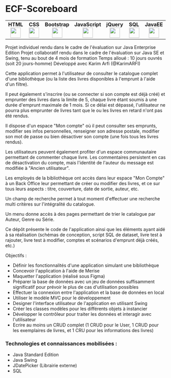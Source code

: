 # ECF-Scoreboard
<table>
    <tbody>
        <tr valign="top">
            <td width="80px" align="center">
            <span><strong>HTML</strong></span><br>
            <img height="32px" src="https://cdn.jsdelivr.net/gh/devicons/devicon/icons/html5/html5-original.svg">
            </td>
            <td width="80px" align="center">
            <span><strong>CSS</strong></span><br>
            <img height="32px" src="https://cdn.jsdelivr.net/gh/devicons/devicon/icons/css3/css3-original.svg">
            </td>
            <td width="80px" align="center">
            <span><strong>Bootstrap</strong></span><br>
            <img height="32px" src="https://cdn.jsdelivr.net/gh/devicons/devicon/icons/bootstrap/bootstrap-original.svg">
            </td>
            <td width="80px" align="center">
            <span><strong>JavaScript</strong></span><br>
            <img height="32px" src="https://cdn.jsdelivr.net/gh/devicons/devicon/icons/javascript/javascript-original.svg">
            </td>
            <td width="80px" align="center">
            <span><strong>jQuery</strong></span><br>
            <img height="32px" src="https://cdn.jsdelivr.net/gh/devicons/devicon/icons/jquery/jquery-original.svg">
            </td>
            <td width="80px" align="center">
            <span><strong>SQL</strong></span><br>
            <img height="32px" src="https://cdn-icons-png.flaticon.com/512/337/337953.png">
            </td>
            <td width="80px" align="center">
            <span><strong>JavaEE</strong></span><br>
            <img height="32px" src="https://ocs-consulting.nl/wp-content/uploads/2018/03/java-ee-logo.png">
            </td>
        </tr>
    </tbody>
</table>

Projet individuel rendu dans le cadre de l'évaluation sur Java Enterprise Edition
Projet collaboratif rendu dans le cadre de l'évaluation sur Java SE et Swing, tenu au bout de 4 mois de formation
Temps alloué : 10 jours ouvrés (soit 20 jours-homme)
Développé avec Karim Arfi (@KarimARFI)

Cette application permet à l'utilisateur de consulter le catalogue complet d'une bibliothèque (ou la liste des livres disponibles à l'emprunt à l'aide d'un filtre).

Il peut également s'inscrire (ou se connecter si son compte est déjà créé) et emprunter des livres dans la limite de 5, chaque livre étant soumis à une durée d'emprunt maximale de 1 mois. Si ce délai est dépassé, l'utilisateur ne pourra plus emprunter de livres tant que le ou les livres en retard n'ont pas été rendus.

Il dispose d'un espace "Mon compte" où il peut consulter ses emprunts, modifier ses infos personnelles, renseigner son adresse postale, modifier son mot de passe ou bien désactiver son compte (une fois tous les livres rendus).

Les utilisateurs peuvent également profiter d'un espace communautaire permettant de commenter chaque livre. Les commentaires persistent en cas de désactivation du compte, mais l'identité de l'auteur du message est modifiée à "Ancien utilisateur".

Les employés de la bibliothèque ont accès dans leur espace "Mon Compte" à un Back Office leur permettant de créer ou modifier des livres, et ce sur tous leurs aspects : titre, couverture, date de sortie, auteur, etc.

Un champ de recherche permet à tout moment d'effectuer une recherche multi critères sur l'intégralité du catalogue.

Un menu donne accès à des pages permettant de trier le catalogue par Auteur, Genre ou Série.

Ce dépôt présente le code de l'application ainsi que les éléments ayant aidé à sa réalisation (schémas de conception, script SQL de dataset, livre test à rajouter, livre test à modifier, comptes et scénarios d'emprunt déjà créés, etc.)

Objectifs : 
- Définir les fonctionnalités d'une application simulant une bibliothèque
- Concevoir l'application à l'aide de Merise
- Maquetter l'application (réalisé sous Figma)
- Préparer la base de données avec un jeu de données suffisamment significatif pour prévoir le plus de cas d'utilisation possibles
- Effectuer la connexion entre l'application et la base de données en local
- Utiliser le modèle MVC pour le développement
- Designer l'interface utilisateur de l'application en utilisant Swing
- Créer les classes modèles pour les différents objets à instancier
- Développer le contrôleur pour traiter les données et interagir avec l'utilisateur
- Ecrire au moins un CRUD complet (1 CRUD pour le User, 1 CRUD pour les exemplaires de livres, et 1 CRU pour les informations des livres)

<h3>Technologies et connaissances mobilisées :</h3>

- Java Standard Edition
- Java Swing
- JDatePicker (Librairie externe)
- SQL
